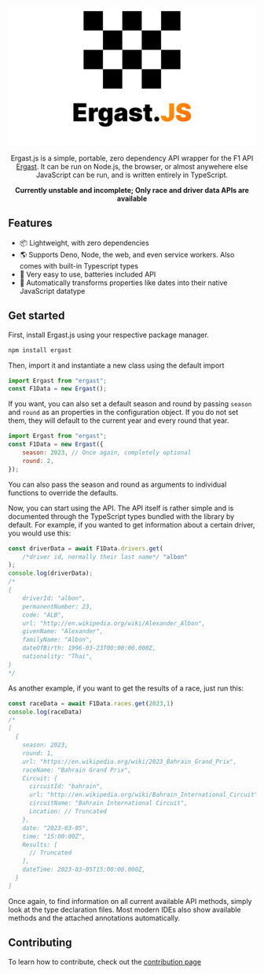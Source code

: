 <div align="center">

![Ergast.js logo](Ergast.js.svg)

Ergast.js is a simple, portable, zero dependency API wrapper for the F1 API [Ergast](http://ergast.com/mrd/). It can be run on Node.js, the browser, or almost anywehere else JavaScript can be run, and is written entirely in TypeScript.

**Currently unstable and incomplete; Only race and driver data APIs are available**

</div>

## Features

-   📦 Lightweight, with zero dependencies
-   🌎 Supports Deno, Node, the web, and even service workers. Also comes with built-in Typescript types
-   🔰 Very easy to use, batteries included API
-   📅 Automatically transforms properties like dates into their native JavaScript datatype

## Get started

First, install Ergast.js using your respective package manager.

```sh
npm install ergast
```

Then, import it and instantiate a new class using the default import

```js
import Ergast from "ergast";
const F1Data = new Ergast();
```

If you want, you can also set a default season and round by passing `season` and `round` as an properties in the configuration object. If you do not set them, they will default to the current year and every round that year.

```js
import Ergast from "ergast";
const F1Data = new Ergast({
	season: 2023, // Once again, completely optional
	round: 2,
});
```

You can also pass the season and round as arguments to individual functions to override the defaults.

Now, you can start using the API. The API itself is rather simple and is documented through the TypeScript types bundled with the library by default. For example, if you wanted to get information about a certain driver, you would use this:

```js
const driverData = await F1Data.drivers.get(
	/*driver id, normally their last name*/ "albon"
);
console.log(driverData);
/*
{
	driverId: "albon",
	permanentNumber: 23,
	code: "ALB",
	url: "http://en.wikipedia.org/wiki/Alexander_Albon",
	givenName: "Alexander",
	familyName: "Albon",
	dateOfBirth: 1996-03-23T00:00:00.000Z,
	nationality: "Thai",
}
*/
```

As another example, if you want to get the results of a race, just run this:

```js
const raceData = await F1Data.races.get(2023,1)
console.log(raceData)
/*
[
  {
    season: 2023,
    round: 1,
    url: "https://en.wikipedia.org/wiki/2023_Bahrain_Grand_Prix",
    raceName: "Bahrain Grand Prix",
    Circuit: {
      circuitId: "bahrain",
      url: "http://en.wikipedia.org/wiki/Bahrain_International_Circuit",
      circuitName: "Bahrain International Circuit",
      Location: // Truncated
    },
    date: "2023-03-05",
    time: "15:00:00Z",
    Results: [
      // Truncated
    ],
    dateTime: 2023-03-05T15:00:00.000Z,
  }
]
```

Once again, to find information on all current available API methods, simply look at the type declaration files. Most modern IDEs also show available methods and the attached annotations automatically.

## Contributing

To learn how to contribute, check out the [contribution page](https://github.com/AsyncBanana/ergast.js/blob/main/CONTRIBUTING.md)

